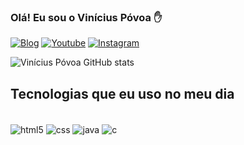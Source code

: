 ### Olá! Eu sou o Vinícius Póvoa ✋

[![Blog](https://img.shields.io/badge/website-000000?style=for-the-badge&logo=About.me&logoColor=white)](https://vpdeveloper.com.br)
[![Youtube](https://img.shields.io/badge/YouTube-FF0000?style=for-the-badge&logo=youtube&logoColor=white)](https://www.youtube.com/channel/UC_yX3NJ8dJgO05-cgryH_0w)
[![Instagram](https://img.shields.io/badge/Instagram-E4405F?style=for-the-badge&logo=instagram&logoColor=white)](https://instagram.com/c/vpdeveloper)

![Vinícius Póvoa GitHub stats](https://github-readme-stats.vercel.app/api?username=viniciuspovoa&show_icons=true&theme=radical)


## Tecnologias que eu uso no meu dia

<div style = "display> inline_bloc"><br/>
  <img align = "center" alt = "html5" src = "https://img.shields.io/badge/HTML5-E34F26?style=for-the-badge&logo=html5&logoColor=white"/>
  <img align = "center" alt = "css" src = "https://img.shields.io/badge/HTML5-E34F26?style=for-the-badge&logo=html5&logoColor=white"/>
  <img align = "center" alt = "java" src = "https://img.shields.io/badge/HTML5-E34F26?style=for-the-badge&logo=html5&logoColor=white"/>
  <img align = "center" alt = "c" src = "https://img.shields.io/badge/C-00599C?style=for-the-badge&logo=c&logoColor=white"/>
  
  
  </div>

